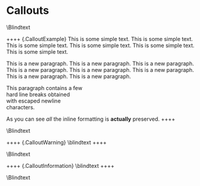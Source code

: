 # Callouts

\Blindtext

++++ {.CalloutExample}
This is some simple text. This is some simple text. This is some simple
text. This is some simple text. This is some simple text. This is some
simple text.

This is a new paragraph. This is a new paragraph. This is a new
paragraph. This is a new paragraph. This is a new paragraph. This is a
new paragraph. This is a new paragraph. This is a new paragraph.

This paragraph contains a few \
hard line breaks obtained \
with escaped newline \
characters.

As you can see *all* the inline formatting is **actually** preserved.
++++

\Blindtext

++++ {.CalloutWarning}
\blindtext
++++

\Blindtext

++++ {.CalloutInformation}
\blindtext
++++

\Blindtext
